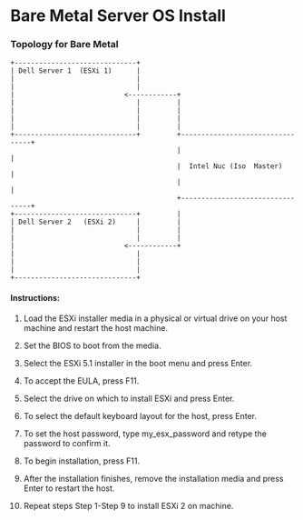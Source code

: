 # Bare Metal Server OS Install
### Topology for Bare Metal
```
+------------------------------+
| Dell Server 1  (ESXi 1)      |
|                              |
|                              |
|                           <------------+
|                              |         |
|                              |         |
|                              |         |
|                              |         |
+------------------------------+         +---------------------------------+
                                         |                                 |
                                         |  Intel Nuc (Iso  Master)        |
                                         |                                 |
                                         +---------------------------------+
+------------------------------+         |
| Dell Server 2   (ESXi 2)     |         |
|                              |         |
|                              |         |
|                           <------------+
|                              |
|                              |
|                              |
+------------------------------+

```
#### Instructions:

1. Load the ESXi installer media in a physical or virtual drive on your host machine and restart the host machine.

2. Set the BIOS to boot from the media.

3. Select the ESXi 5.1 installer in the boot menu and press Enter.

4. To accept the EULA, press F11.

5. Select the drive on which to install ESXi and press Enter.

6. To select the default keyboard layout for the host, press Enter.

7. To set the host password, type my_esx_password and retype the password to confirm it.

8. To begin installation, press F11.

9. After the installation finishes, remove the installation media and press Enter to restart the host.

10. Repeat steps Step 1-Step 9 to install ESXi 2 on machine.
